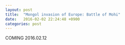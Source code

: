 ```yaml
---
layout: post
title:  "Mongol invasion of Europe: Battle of Mohi"
date:   2016-02-02 22:24:48 +0900
categories: post
---
```


COMING 2016.02.12
